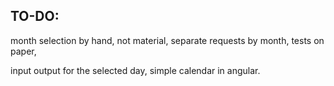 ## TO-DO:
month selection by hand, not material,
separate requests by month,
tests on paper,

input output for the selected day,
simple calendar in angular.